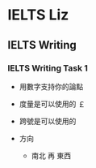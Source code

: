 # IELTS Liz

## IELTS Writing

### IELTS Writing Task 1

- 用數字支持你的論點
- 度量是可以使用的 ￡
- 跨號是可以使用的

- 方向
    - 南北 再 東西